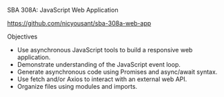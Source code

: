 SBA 308A: JavaScript Web Application

https://github.com/nicyousant/sba-308a-web-app


Objectives

- Use asynchronous JavaScript tools to build a responsive web application.
- Demonstrate understanding of the JavaScript event loop.
- Generate asynchronous code using Promises and async/await syntax.
- Use fetch and/or Axios to interact with an external web API.
- Organize files using modules and imports.